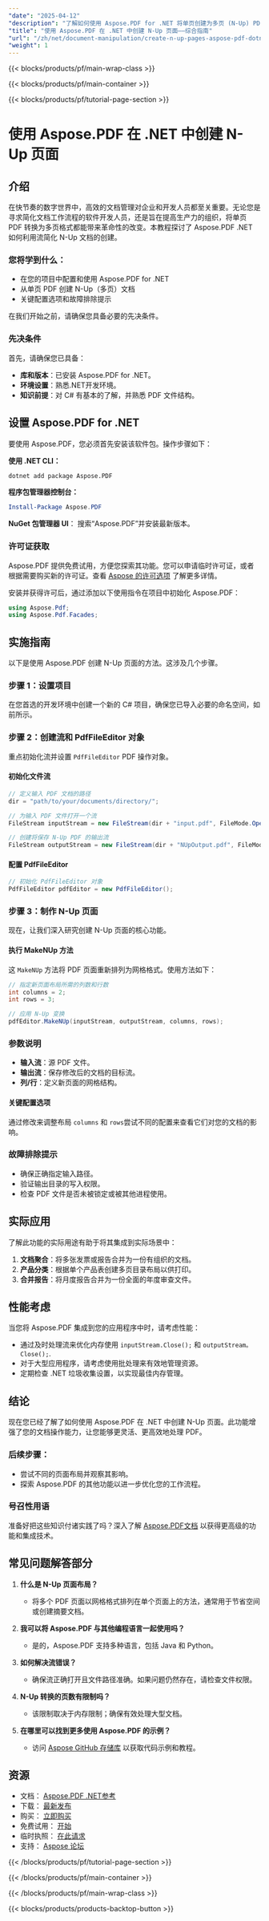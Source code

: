 ```yaml
---
"date": "2025-04-12"
"description": "了解如何使用 Aspose.PDF for .NET 将单页创建为多页 (N-Up) PDF 文档。高效简化您的文档处理工作流程。"
"title": "使用 Aspose.PDF 在 .NET 中创建 N-Up 页面——综合指南"
"url": "/zh/net/document-manipulation/create-n-up-pages-aspose-pdf-dotnet/"
"weight": 1
---
```


{{< blocks/products/pf/main-wrap-class >}}

{{< blocks/products/pf/main-container >}}

{{< blocks/products/pf/tutorial-page-section >}}


# 使用 Aspose.PDF 在 .NET 中创建 N-Up 页面

## 介绍

在快节奏的数字世界中，高效的文档管理对企业和开发人员都至关重要。无论您是寻求简化文档工作流程的软件开发人员，还是旨在提高生产力的组织，将单页 PDF 转换为多页格式都能带来革命性的改变。本教程探讨了 Aspose.PDF .NET 如何利用流简化 N-Up 文档的创建。

### 您将学到什么：
- 在您的项目中配置和使用 Aspose.PDF for .NET
- 从单页 PDF 创建 N-Up（多页）文档
- 关键配置选项和故障排除提示

在我们开始之前，请确保您具备必要的先决条件。

### 先决条件

首先，请确保您已具备：

- **库和版本**：已安装 Aspose.PDF for .NET。
- **环境设置**：熟悉.NET开发环境。
- **知识前提**：对 C# 有基本的了解，并熟悉 PDF 文件结构。

## 设置 Aspose.PDF for .NET

要使用 Aspose.PDF，您必须首先安装该软件包。操作步骤如下：

**使用 .NET CLI：**

```bash
dotnet add package Aspose.PDF
```

**程序包管理器控制台：**

```powershell
Install-Package Aspose.PDF
```

**NuGet 包管理器 UI**： 
搜索“Aspose.PDF”并安装最新版本。

### 许可证获取

Aspose.PDF 提供免费试用，方便您探索其功能。您可以申请临时许可证，或者根据需要购买新的许可证。查看 [Aspose 的许可选项](https://purchase.aspose.com/temporary-license/) 了解更多详情。

安装并获得许可后，通过添加以下使用指令在项目中初始化 Aspose.PDF：

```csharp
using Aspose.Pdf;
using Aspose.Pdf.Facades;
```

## 实施指南

以下是使用 Aspose.PDF 创建 N-Up 页面的方法。这涉及几个步骤。

### 步骤 1：设置项目

在您首选的开发环境中创建一个新的 C# 项目，确保您已导入必要的命名空间，如前所示。

### 步骤 2：创建流和 PdfFileEditor 对象

重点初始化流并设置 `PdfFileEditor` PDF 操作对象。

#### 初始化文件流

```csharp
// 定义输入 PDF 文档的路径
dir = "path/to/your/documents/directory/";

// 为输入 PDF 文件打开一个流
FileStream inputStream = new FileStream(dir + "input.pdf", FileMode.Open);

// 创建将保存 N-Up PDF 的输出流
FileStream outputStream = new FileStream(dir + "NUpOutput.pdf", FileMode.Create);
```

#### 配置 PdfFileEditor

```csharp
// 初始化 PdfFileEditor 对象
PdfFileEditor pdfEditor = new PdfFileEditor();
```

### 步骤 3：制作 N-Up 页面

现在，让我们深入研究创建 N-Up 页面的核心功能。

#### 执行 MakeNUp 方法

这 `MakeNUp` 方法将 PDF 页面重新排列为网格格式。使用方法如下：

```csharp
// 指定新页面布局所需的列数和行数
int columns = 2;
int rows = 3;

// 应用 N-Up 变换
pdfEditor.MakeNUp(inputStream, outputStream, columns, rows);
```

### 参数说明

- **输入流**：源 PDF 文件。
- **输出流**：保存修改后的文档的目标流。
- **列/行**：定义新页面的网格结构。

#### 关键配置选项

通过修改来调整布局 `columns` 和 `rows`尝试不同的配置来查看它们对您的文档的影响。

### 故障排除提示

- 确保正确指定输入路径。
- 验证输出目录的写入权限。
- 检查 PDF 文件是否未被锁定或被其他进程使用。

## 实际应用

了解此功能的实际用途有助于将其集成到实际场景中：

1. **文档聚合**：将多张发票或报告合并为一份有组织的文档。
2. **产品分类**：根据单个产品表创建多页目录布局以供打印。
3. **合并报告**：将月度报告合并为一份全面的年度审查文件。

## 性能考虑

当您将 Aspose.PDF 集成到您的应用程序中时，请考虑性能：

- 通过及时处理流来优化内存使用 `inputStream.Close();` 和 `outputStream。Close();`.
- 对于大型应用程序，请考虑使用批处理来有效地管理资源。
- 定期检查 .NET 垃圾收集设置，以实现最佳内存管理。

## 结论

现在您已经了解了如何使用 Aspose.PDF 在 .NET 中创建 N-Up 页面。此功能增强了您的文档操作能力，让您能够更灵活、更高效地处理 PDF。

### 后续步骤：

- 尝试不同的页面布局并观察其影响。
- 探索 Aspose.PDF 的其他功能以进一步优化您的工作流程。

### 号召性用语

准备好把这些知识付诸实践了吗？深入了解 [Aspose.PDF文档](https://reference.aspose.com/pdf/net/) 以获得更高级的功能和集成技术。

## 常见问题解答部分

1. **什么是 N-Up 页面布局？**
   - 将多个 PDF 页面以网格格式排列在单个页面上的方法，通常用于节省空间或创建摘要文档。
   
2. **我可以将 Aspose.PDF 与其他编程语言一起使用吗？**
   - 是的，Aspose.PDF 支持多种语言，包括 Java 和 Python。

3. **如何解决流错误？**
   - 确保流正确打开且文件路径准确。如果问题仍然存在，请检查文件权限。

4. **N-Up 转换的页数有限制吗？**
   - 该限制取决于内存限制；确保有效处理大型文档。

5. **在哪里可以找到更多使用 Aspose.PDF 的示例？**
   - 访问 [Aspose GitHub 存储库](https://github.com/aspose-pdf/Aspose.PDF-for-.NET) 以获取代码示例和教程。

## 资源

- 文档： [Aspose.PDF .NET参考](https://reference.aspose.com/pdf/net/)
- 下载： [最新发布](https://releases.aspose.com/pdf/net/)
- 购买： [立即购买](https://purchase.aspose.com/buy)
- 免费试用： [开始](https://releases.aspose.com/pdf/net/)
- 临时执照： [在此请求](https://purchase.aspose.com/temporary-license/)
- 支持： [Aspose 论坛](https://forum.aspose.com/c/pdf/10)

{{< /blocks/products/pf/tutorial-page-section >}}

{{< /blocks/products/pf/main-container >}}

{{< /blocks/products/pf/main-wrap-class >}}

{{< blocks/products/products-backtop-button >}}